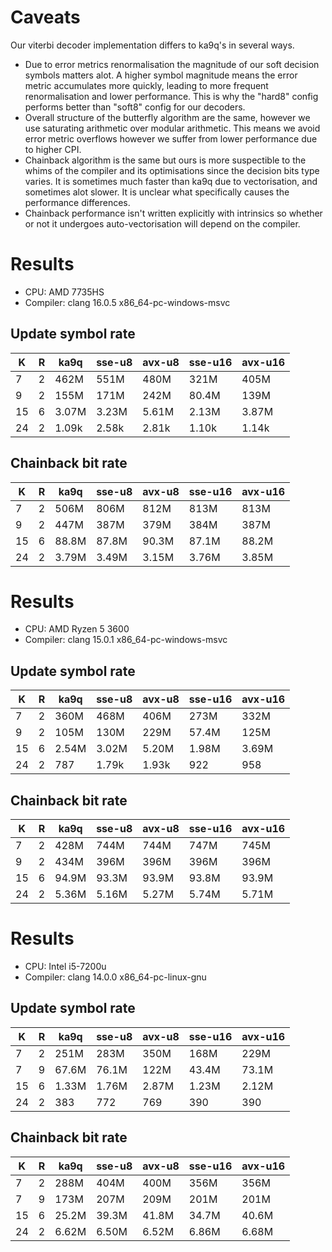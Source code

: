 # Caveats
Our viterbi decoder implementation differs to ka9q's in several ways.
- Due to error metrics renormalisation the magnitude of our soft decision symbols matters alot. A higher symbol magnitude means the error metric accumulates more quickly, leading to more frequent renormalisation and lower performance. This is why the "hard8" config performs better than "soft8" config for our decoders.
- Overall structure of the butterfly algorithm are the same, however we use saturating arithmetic over modular arithmetic. This means we avoid error metric overflows however we suffer from lower performance due to higher CPI.
- Chainback algorithm is the same but ours is more suspectible to the whims of the compiler and its optimisations since the decision bits type varies. It is sometimes much faster than ka9q due to vectorisation, and sometimes alot slower. It is unclear what specifically causes the performance differences.
- Chainback performance isn't written explicitly with intrinsics so whether or not it undergoes auto-vectorisation will depend on the compiler.

# Results
- CPU: AMD 7735HS
- Compiler: clang 16.0.5 x86_64-pc-windows-msvc
## Update symbol rate
| K   | R   | ka9q | sse-u8 | avx-u8 | sse-u16 | avx-u16 |
| --- | --- | --- | --- | --- | --- | --- |
| 7 | 2 | 462M | 551M | 480M | 321M | 405M |
| 9 | 2 | 155M | 171M | 242M | 80.4M | 139M |
| 15 | 6 | 3.07M | 3.23M | 5.61M | 2.13M | 3.87M |
| 24 | 2 | 1.09k | 2.58k | 2.81k | 1.10k | 1.14k |

## Chainback bit rate
| K   | R   | ka9q | sse-u8 | avx-u8 | sse-u16 | avx-u16 |
| --- | --- | --- | --- | --- | --- | --- |
| 7 | 2 | 506M | 806M | 812M | 813M | 813M |
| 9 | 2 | 447M | 387M | 379M | 384M | 387M |
| 15 | 6 | 88.8M | 87.8M | 90.3M | 87.1M | 88.2M |
| 24 | 2 | 3.79M | 3.49M | 3.15M | 3.76M | 3.85M |

# Results
- CPU: AMD Ryzen 5 3600
- Compiler: clang 15.0.1 x86_64-pc-windows-msvc
## Update symbol rate
| K   | R   | ka9q | sse-u8 | avx-u8 | sse-u16 | avx-u16 |
| --- | --- | --- | --- | --- | --- | --- |
| 7 | 2 | 360M | 468M | 406M | 273M | 332M |
| 9 | 2 | 105M | 130M | 229M | 57.4M | 125M |
| 15 | 6 | 2.54M | 3.02M | 5.20M | 1.98M | 3.69M |
| 24 | 2 | 787 | 1.79k | 1.93k | 922 | 958 |

## Chainback bit rate
| K   | R   | ka9q | sse-u8 | avx-u8 | sse-u16 | avx-u16 |
| --- | --- | --- | --- | --- | --- | --- |
| 7 | 2 | 428M | 744M | 744M | 747M | 745M |
| 9 | 2 | 434M | 396M | 396M | 396M | 396M |
| 15 | 6 | 94.9M | 93.3M | 93.9M | 93.8M | 93.9M |
| 24 | 2 | 5.36M | 5.16M | 5.27M | 5.74M | 5.71M |

# Results
- CPU: Intel i5-7200u
- Compiler: clang 14.0.0 x86_64-pc-linux-gnu
## Update symbol rate
| K   | R   | ka9q | sse-u8 | avx-u8 | sse-u16 | avx-u16 |
| --- | --- | --- | --- | --- | --- | --- |
| 7 | 2 | 251M | 283M | 350M | 168M | 229M |
| 7 | 9 | 67.6M | 76.1M | 122M | 43.4M | 73.1M |
| 15 | 6 | 1.33M | 1.76M | 2.87M | 1.23M | 2.12M |
| 24 | 2 | 383 | 772 | 769 | 390 | 390 |

## Chainback bit rate
| K   | R   | ka9q | sse-u8 | avx-u8 | sse-u16 | avx-u16 |
| --- | --- | --- | --- | --- | --- | --- |
| 7 | 2 | 288M | 404M | 400M | 356M | 356M |
| 7 | 9 | 173M | 207M | 209M | 201M | 201M |
| 15 | 6 | 25.2M | 39.3M | 41.8M | 34.7M | 40.6M |
| 24 | 2 | 6.62M | 6.50M | 6.52M | 6.86M | 6.68M |

